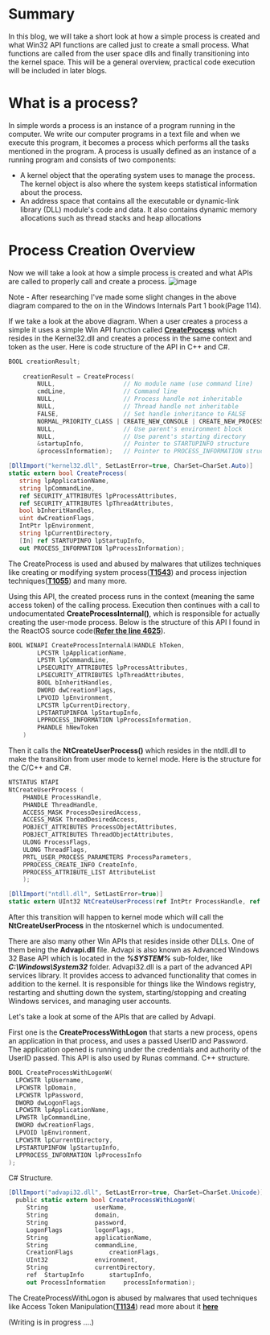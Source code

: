 # Summary
In this blog, we will take a short look at how a simple process is created and what Win32 API functions are called just to create a small process. What functions are called from the user space dlls and finally transitioning into the kernel space. This will be a general overview, practical code execution will be included in later blogs.

# What is a process?
In simple words a process is an instance of a program running in the computer. We write our computer programs in a text file and when we execute this program, it becomes a process which performs all the tasks mentioned in the program. A process is usually defined as an instance of a running program and consists of two components:
* A kernel object that the operating system uses to manage the process. The kernel object is also where the system keeps statistical information about the process.
* An address space that contains all the executable or dynamic-link library (DLL) module's code and data. It also contains dynamic memory allocations such as thread stacks and heap allocations

# Process Creation Overview
Now we will take a look at how a simple process is created and what APIs are called to properly call and create a process.
![image](https://user-images.githubusercontent.com/59355783/210236481-014dd790-ad94-4440-b852-a5979c2e7284.png)

Note - After researching I've made some slight changes in the above diagram compared to the on in the Windows Internals Part 1 book(Page 114).

If we take a look at the above diagram. When a user creates a process a simple it uses a simple Win API function called **[CreateProcess](https://learn.microsoft.com/en-us/windows/win32/api/processthreadsapi/nf-processthreadsapi-createprocessa)** which resides in the Kernel32.dll and creates a process in the same context and token as the user. Here is code structure of the API in C++ and C#.
```Cpp
BOOL creationResult;
    
    creationResult = CreateProcess(
        NULL,                   // No module name (use command line)
        cmdLine,                // Command line
        NULL,                   // Process handle not inheritable
        NULL,                   // Thread handle not inheritable
        FALSE,                  // Set handle inheritance to FALSE
        NORMAL_PRIORITY_CLASS | CREATE_NEW_CONSOLE | CREATE_NEW_PROCESS_GROUP, // creation flags
        NULL,                   // Use parent's environment block
        NULL,                   // Use parent's starting directory 
        &startupInfo,           // Pointer to STARTUPINFO structure
        &processInformation);   // Pointer to PROCESS_INFORMATION structure
```

```C#
[DllImport("kernel32.dll", SetLastError=true, CharSet=CharSet.Auto)]
static extern bool CreateProcess(
   string lpApplicationName,
   string lpCommandLine,
   ref SECURITY_ATTRIBUTES lpProcessAttributes,
   ref SECURITY_ATTRIBUTES lpThreadAttributes,
   bool bInheritHandles,
   uint dwCreationFlags,
   IntPtr lpEnvironment,
   string lpCurrentDirectory,
   [In] ref STARTUPINFO lpStartupInfo,
   out PROCESS_INFORMATION lpProcessInformation);
```

The CreateProcess is used and abused by malwares that utilizes techniques like creating or modifying system process(**[T1543](https://attack.mitre.org/techniques/T1543/)**) and process injection techniques(**[T1055](https://attack.mitre.org/techniques/T1055/)**) and many more.

Using this API, the created process runs in the context (meaning the same access token) of the calling process. Execution then continues with a call to undocumentated **CreateProcessInternal()**, which is responsible for actually creating the user-mode process. Below is the structure of this API I found in the ReactOS source code(**[Refer the line 4625](https://doxygen.reactos.org/d9/dd7/dll_2win32_2kernel32_2client_2proc_8c_source.html)**).
```C++
BOOL WINAPI CreateProcessInternalA(HANDLE hToken,
		LPCSTR lpApplicationName,
		LPSTR lpCommandLine,
		LPSECURITY_ATTRIBUTES lpProcessAttributes,
		LPSECURITY_ATTRIBUTES lpThreadAttributes,
		BOOL bInheritHandles,
		DWORD dwCreationFlags,
		LPVOID lpEnvironment,
		LPCSTR lpCurrentDirectory,
		LPSTARTUPINFOA lpStartupInfo,
		LPPROCESS_INFORMATION lpProcessInformation,
		PHANDLE hNewToken 
	)
```

Then it calls the **NtCreateUserProcess()** which resides in the ntdll.dll to make the transition from user mode to kernel mode. Here is the structure for the C/C++ and C#.
```C++
NTSTATUS NTAPI
NtCreateUserProcess (
    PHANDLE ProcessHandle,
    PHANDLE ThreadHandle,
    ACCESS_MASK ProcessDesiredAccess,
    ACCESS_MASK ThreadDesiredAccess,
    POBJECT_ATTRIBUTES ProcessObjectAttributes,
    POBJECT_ATTRIBUTES ThreadObjectAttributes,
    ULONG ProcessFlags,
    ULONG ThreadFlags,
    PRTL_USER_PROCESS_PARAMETERS ProcessParameters,
    PPROCESS_CREATE_INFO CreateInfo,
    PPROCESS_ATTRIBUTE_LIST AttributeList
    );
```
```C#
[DllImport("ntdll.dll", SetLastError=true)]
static extern UInt32 NtCreateUserProcess(ref IntPtr ProcessHandle, ref IntPtr ThreadHandle, AccessMask ProcessDesiredAccess, AccessMask ThreadDesiredAccess, IntPtr ProcessObjectAttributes, IntPtr ThreadObjectAttributes, UInt32 ProcessFlags, UInt32 ThreadFlags, IntPtr ProcessParameters, ref PS_CREATE_INFO CreateInfo, ref PS_ATTRIBUTE_LIST AttributeList);
```
After this transition will happen to kernel mode which will call the **NtCreateUserProcess** in the ntoskernel which is undocumented.

There are also many other Win APIs that resides inside other DLLs. One of them being the **Advapi.dll** file. Advapi is also known as Advanced Windows 32 Base API which is located in the ***%SYSTEM%*** sub-folder, like ***C:\Windows\System32*** folder. Advapi32.dll is a part of the advanced API services library. It provides access to advanced functionality that comes in addition to the kernel. It is responsible for things like the Windows registry, restarting and shutting down the system, starting/stopping and creating Windows services, and managing user accounts.

Let's take a look at some of the APIs that are called by Advapi.

First one is the **CreateProcessWithLogon** that starts a new process, opens an application in that process, and uses a passed UserID and Password. The application opened is running under the credentials and authority of the UserID passed. This API is also used by Runas command. C++ structure.
```C++
BOOL CreateProcessWithLogonW(
  LPCWSTR lpUsername,
  LPCWSTR lpDomain,
  LPCWSTR lpPassword,
  DWORD dwLogonFlags,
  LPCWSTR lpApplicationName,
  LPWSTR lpCommandLine,
  DWORD dwCreationFlags,
  LPVOID lpEnvironment,
  LPCWSTR lpCurrentDirectory,
  LPSTARTUPINFOW lpStartupInfo,
  LPPROCESS_INFORMATION lpProcessInfo
);
```
C# Structure.
```C#
[DllImport("advapi32.dll", SetLastError=true, CharSet=CharSet.Unicode)]
  public static extern bool CreateProcessWithLogonW(
     String             userName,
     String             domain,
     String             password,
     LogonFlags         logonFlags,
     String             applicationName,
     String             commandLine,
     CreationFlags          creationFlags,
     UInt32             environment,
     String             currentDirectory,
     ref  StartupInfo       startupInfo,
     out ProcessInformation     processInformation);
```
The CreateProcessWithLogon is abused by malwares that used techniques like Access Token Manipulation(**[T1134](https://attack.mitre.org/techniques/T1134/)**) read more about it **[here](https://www.elastic.co/blog/how-attackers-abuse-access-token-manipulation)**


(Writing is in progress ....)
